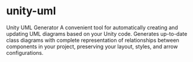 # unity-uml
Unity UML Generator A convenient tool for automatically creating and updating UML diagrams based on your Unity code. Generates up-to-date class diagrams with complete representation of relationships between components in your project, preserving your layout, styles, and arrow configurations.

